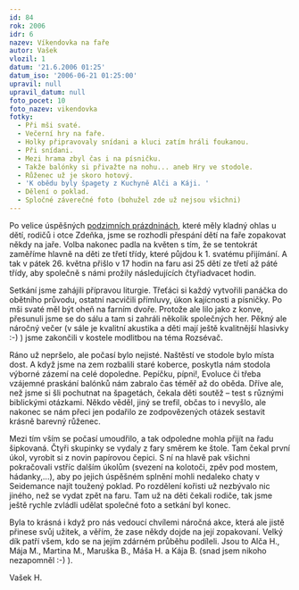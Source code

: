 ```yaml
---
id: 84
rok: 2006
idr: 6
nazev: Víkendovka na faře
autor: Vašek
vlozil: 1
datum: '21.6.2006 01:25'
datum_iso: '2006-06-21 01:25:00'
upravil: null
upravil_datum: null
foto_pocet: 10
foto_nazev: vikendovka
fotky:
  - Při mši svaté.
  - Večerní hry na faře.
  - Holky připravovaly snídani a kluci zatím hráli foukanou.
  - Při snídani.
  - Mezi hrama zbyl čas i na písničku.
  - Takže balónky si přivažte na nohu... aneb Hry ve stodole.
  - Růženec už je skoro hotový.
  - 'K obědu byly špagety z Kuchyně Alči a Káji. '
  - Dělení o poklad.
  - Spločné záverečné foto (bohužel zde už nejsou všichni)
---
```

Po velice úspěšných <a href='/?page=2&idr=15&year=2005'> podzimních prázdninách</a>, které měly kladný ohlas u dětí, rodičů i otce Zdeňka,  jsme se rozhodli přespání dětí na faře zopakovat někdy na jaře. Volba nakonec padla na květen s tím, že se tentokrát zaměříme hlavně na děti ze třetí třídy, které půjdou k 1. svatému přijímání. A tak  v pátek 26. května přišlo v 17 hodin na faru asi 25 dětí ze třetí až páté třídy, aby společně s námi prožily následujících čtyřiadvacet hodin. <p>
Setkání jsme zahájili přípravou liturgie. Třeťáci si každý vytvořili panáčka do obětního průvodu, ostatní nacvičili přímluvy, úkon kajícnosti a písničky. Po mši svaté měl být oheň na farním dvoře. Protože ale lilo jako z konve, přesunuli jsme se do sálu a tam si zahráli několik společných her. Pěkný ale náročný večer (v sále je kvalitní akustika a děti mají ještě kvalitnější hlasivky :-) ) jsme zakončili v kostele modlitbou na téma Rozsévač.<p>
Ráno už nepršelo, ale počasí bylo nejisté. Naštěstí ve stodole bylo místa dost. A když jsme na zem rozbalili staré koberce, poskytla nám stodola výborné zázemí na celé dopoledne. Pepíčku, pípni!, Evoluce či třeba vzájemné praskání balónků nám zabralo čas téměř až do oběda. Dříve ale, než jsme si šli pochutnat na špagetách, čekala děti soutěž – test s různými biblickými otázkami. Někdo věděl, jiný se trefil, občas to i nevyšlo, ale nakonec se nám přeci jen podařilo ze zodpovězených otázek sestavit krásně barevný růženec.<p>
Mezi tím vším se počasí umoudřilo, a tak odpoledne mohla přijít na řadu šipkovaná. Čtyři skupinky se vydaly z fary směrem ke štole. Tam čekal první úkol, vyrobit si z novin papírovou čepici. S ní na hlavě pak všichni pokračovali vstříc dalším úkolům (svezení na kolotoči, zpěv pod mostem, hádanky,...), aby po jejich úspěšném splnění mohli nedaleko chaty v Seidemance najít toužený poklad. Po rozdělení kořisti už nezbývalo nic jiného, než se vydat zpět na faru. Tam už na děti čekali rodiče, tak jsme ještě rychle zvládli udělat společné foto a setkání byl konec.<p>
Byla to krásná i když pro nás vedoucí chvílemi náročná akce, která ale jistě přinese svůj užitek, a věřím, že zase někdy dojde na její zopakovaní. Velký dík patří všem, kdo se na jejím zdárném průběhu podíleli. Jsou to Alča H., Mája M., Martina M., Maruška B., Máša H. a Kája B. (snad jsem nikoho nezapomněl :-) ).<p>
Vašek H.
